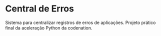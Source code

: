 # Central de Erros

Sistema para centralizar registros de erros de aplicações. Projeto prático final da aceleração Python da codenation.